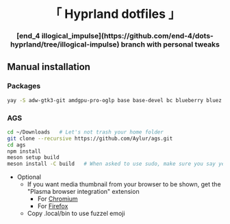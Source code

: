 <div align="center">
    <h1>「 Hyprland dotfiles 」</h1>
    <h3> [end_4 illogical_impulse](https://github.com/end-4/dots-hyprland/tree/illogical-impulse) branch with personal tweaks </h3>
</div>

## Manual installation

### Packages

```bash
yay -S adw-gtk3-git amdgpu-pro-oglp base base-devel bc blueberry bluez boost boost-libs brightnessctl cava clang cliphist cmake dart discord docker docker-compose dotnet-runtime dotnet-sdk dotnet-targeting-pack dunst efibootmgr electron25 eog firefox fish flutter foot fuzzel fzf gdb geticons git gjs gnome-control-center gnome-keyring gnome-system-monitor gnome-text-editor gnome-themes-extra gnome-tweaks gojq gradience-git grim grub gst-plugin-pipewire gtk-engine-murrine htop hyprland hyprpicker intel-ucode inter-font iwd jq keystore-explorer-bin lexend-fonts-git libqalculate light linux linux-firmware mariadb meson microsoft-edge-dev-bin mupdf nano nautilus neofetch netstandard-targeting-pack network-manager-applet networkmanager nginx ninja nlohmann-json nodejs noto-fonts-cjk noto-fonts-emoji npm ntfs-3g openssh opentabletdriver os-prober osu-lazer pavucontrol perl-locale-gettext pipewire-alsa pipewire-audio pipewire-pulse plasma-browser-integration playerctl plymouth polkit-gnome python-build python-desktop-entry-lib python-material-color-utilities python-pillow python-pip python-pipx python-poetry python-pywal qbittorrent qt5-wayland qt6-wayland ripgrep rustup sassc scdoc sddm sddm-sugar-candy-git slurp smartmontools socat sox spotify-launcher starship swappy swayidle swaylock-effects swww telegram-desktop tesseract trash-cli ttf-jetbrains-mono-nerd ttf-liberation ttf-material-design-icons-desktop-git ttf-material-symbols-variable-git ttf-space-mono-nerd typescript upower vencord-desktop-git vim visual-studio-code-bin vlc vulkan-amdgpu-pro wayland-idle-inhibitor-git wayshot webcord wf-recorder wget wireless_tools wireplumber wlogout xdg-desktop-portal-hyprland xdg-utils yad yarn yay ydotool zram-generator
```

### AGS

```bash
cd ~/Downloads   # Let's not trash your home folder
git clone --recursive https://github.com/Aylur/ags.git
cd ags
npm install
meson setup build
meson install -C build   # When asked to use sudo, make sure you say yes
```

- Optional
  - If you want media thumbnail from your browser to be shown, get the "Plasma browser integration" extension
    - For [Chromium](https://chrome.google.com/webstore/detail/plasma-integration/cimiefiiaegbelhefglklhhakcgmhkai)
    - For [Firefox](https://addons.mozilla.org/en-US/firefox/addon/plasma-integration/)
  - Copy .local/bin to use fuzzel emoji
